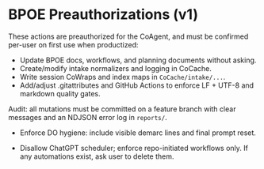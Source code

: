 <!-- status: stub; target: 150+ words -->
<!-- status: stub; target: 150+ words -->
<!-- status: stub; target: 150+ words -->
<!-- status: stub; target: 150+ words -->
<!-- status: stub; target: 150+ words -->
<!-- status: stub; target: 150+ words -->
<!-- status: stub; target: 150+ words -->
# BPOE Preauthorizations (v1)

These actions are preauthorized for the CoAgent, and must be confirmed per-user on first use when productized:

- Update BPOE docs, workflows, and planning documents without asking.
- Create/modify intake normalizers and logging in CoCache.
- Write session CoWraps and index maps in `CoCache/intake/...`.
- Add/adjust .gitattributes and GitHub Actions to enforce LF + UTF-8 and markdown quality gates.

Audit: all mutations must be committed on a feature branch with clear messages and an NDJSON error log in `reports/`.

- Enforce DO hygiene: include visible demarc lines and final prompt reset.

- Disallow ChatGPT scheduler; enforce repo-initiated workflows only. If any automations exist, ask user to delete them.







